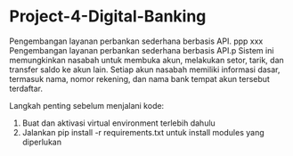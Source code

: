 # Project-4-Digital-Banking

Pengembangan layanan perbankan sederhana berbasis API.
ppp xxx
Pengembangan layanan perbankan sederhana berbasis API.p
Sistem ini memungkinkan nasabah untuk membuka akun, melakukan setor, tarik, dan transfer saldo ke akun lain. Setiap akun nasabah memiliki informasi dasar, termasuk nama, nomor rekening, dan nama bank tempat akun tersebut terdaftar.

Langkah penting sebelum menjalani kode:
1. Buat dan aktivasi virtual environment terlebih dahulu
2. Jalankan pip install -r requirements.txt untuk install modules yang diperlukan 
